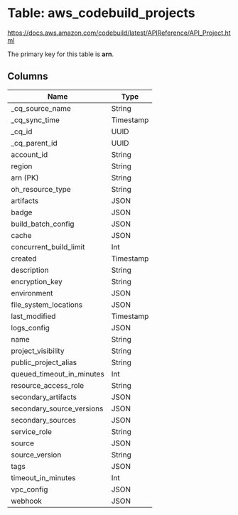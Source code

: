 # Table: aws_codebuild_projects

https://docs.aws.amazon.com/codebuild/latest/APIReference/API_Project.html

The primary key for this table is **arn**.



## Columns
| Name          | Type          |
| ------------- | ------------- |
|_cq_source_name|String|
|_cq_sync_time|Timestamp|
|_cq_id|UUID|
|_cq_parent_id|UUID|
|account_id|String|
|region|String|
|arn (PK)|String|
|oh_resource_type|String|
|artifacts|JSON|
|badge|JSON|
|build_batch_config|JSON|
|cache|JSON|
|concurrent_build_limit|Int|
|created|Timestamp|
|description|String|
|encryption_key|String|
|environment|JSON|
|file_system_locations|JSON|
|last_modified|Timestamp|
|logs_config|JSON|
|name|String|
|project_visibility|String|
|public_project_alias|String|
|queued_timeout_in_minutes|Int|
|resource_access_role|String|
|secondary_artifacts|JSON|
|secondary_source_versions|JSON|
|secondary_sources|JSON|
|service_role|String|
|source|JSON|
|source_version|String|
|tags|JSON|
|timeout_in_minutes|Int|
|vpc_config|JSON|
|webhook|JSON|